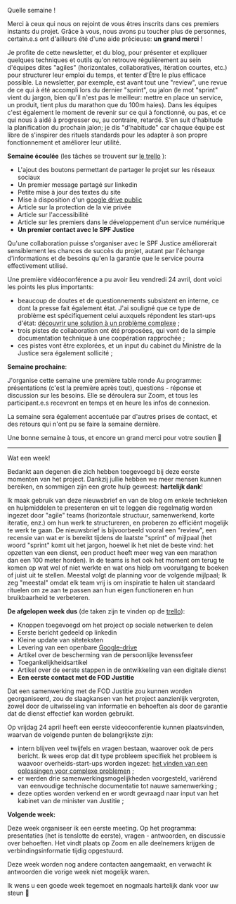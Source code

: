 Quelle semaine !

Merci à ceux qui nous on rejoint de vous êtres inscrits dans ces premiers instants du projet. Grâce à vous, nous avons pu toucher plus de personnes, certain.e.s ont d'ailleurs été d'une aide précieuse: **un grand merci** !

Je profite de cette newsletter, et du blog, pour présenter et expliquer quelques techniques et outils qu'on retrouve régulièrement au sein d'équipes dites "agiles" (horizontales, collaboratives, itération courtes, etc.) pour structurer leur emploi du temps, et tenter d’Être le plus efficace possible. La newsletter, par exemple, est avant tout une "review", une revue de ce qui à été accompli lors du dernier "sprint", ou jalon (le mot "sprint" vient du jargon, bien qu'il n'est pas le meilleur: mettre en place un service, un produit, tient plus du marathon que du 100m haies). Dans les équipes c'est également le moment de revenir sur ce qui à fonctionné, ou pas, et ce qui nous à aidé à progresser ou, au contraire, retardé. S'en suit d'habitude la planification du prochain jalon; je dis "d'habitude" car chaque équipe est libre de s'inspirer des rituels standards pour les adapter à son propre fonctionnement et améliorer leur utilité.

**Semaine écoulée** (les tâches se trouvent sur [le trello](https://trello.com/b/RtFZkspO/orga) ):

* L'ajout des boutons permettant de partager le projet sur les réseaux sociaux
* Un premier message partagé sur linkedin
* Petite mise à jour des textes du site
* Mise à disposition d'un [google drive public](https://drive.google.com/drive/folders/1d3sVHEmuPDVnA7hHvO0cfKQrBJ-pGdjl?usp=sharing)
* Article sur la protection de la vie privée
* Article sur l'accessibilité
* Article sur les premiers dans le développement d'un service numérique
* **Un premier contact avec le SPF Justice**

Qu'une collaboration puisse s'organiser avec le SPF Justice améliorerait sensiblement les chances de succès du projet, autant par l'échange d'informations et de besoins qu'en la garantie que le service pourra effectivement utilisé.

Une première vidéoconférence a pu avoir lieu vendredi 24 avril, dont voici les points les plus importants:

* beaucoup de doutes et de questionnements subsistent en interne, ce dont la presse fait également état. J'ai souligné que ce type de problème est spécifiquement celui auxquels répondent les start-ups d'état: [découvrir une solution à un problème complexe](https://beta.gouv.fr/content/docs/guide.pdf) ;
* trois pistes de collaboration ont été proposées, qui vont de la simple documentation technique à une coopération rapprochée ;
* ces pistes vont être explorées, et un input du cabinet du Ministre de la Justice sera également sollicité ;

**Semaine prochaine**:

J'organise cette semaine une première table ronde
Au programme: présentations (c'est la première après tout), questions - réponse et discussion sur les besoins. Elle se déroulera sur Zoom, et tous les participant.e.s recevront en temps et en heure les infos de connexion.

La semaine sera également accentuée par d'autres prises de contact, et des retours qui n'ont pu se faire la semaine dernière.

Une bonne semaine à tous, et encore un grand merci pour votre soutien 🚀 

- - -

Wat een week!

Bedankt aan degenen die zich hebben toegevoegd bij deze eerste momenten van het project. Dankzij jullie hebben we meer mensen kunnen bereiken, en sommigen zijn een grote hulp geweest: **hartelijk dank**!

Ik maak gebruik van deze nieuwsbrief en van de blog om enkele technieken en hulpmiddelen te presenteren en uit te leggen die regelmatig worden ingezet door "agile" teams (horizontale structuur, samenwerkend, korte iteratie, enz.) om hun werk te structureren, en proberen zo efficiënt mogelijk te werk te gaan. De nieuwsbrief is bijvoorbeeld vooral een "review", een recensie van wat er is bereikt tijdens de laatste "sprint" of mijlpaal (het woord "sprint" komt uit het jargon, hoewel ik het niet de beste vind: het opzetten van een dienst, een product heeft meer weg van een marathon dan een 100 meter horden). In de teams is het ook het moment om terug te komen op wat wel of niet werkte en wat ons hielp om vooruitgang te boeken of juist uit te stellen. Meestal volgt de planning voor de volgende mijlpaal; Ik zeg "meestal" omdat elk team vrij is om inspiratie te halen uit standaard rituelen om ze aan te passen aan hun eigen functioneren en hun bruikbaarheid te verbeteren.

**De afgelopen week dus** (de taken zijn te vinden op de [trello](https://trello.com/b/RtFZkspO/orga)):

* Knoppen toegevoegd om het project op sociale netwerken te delen
* Eerste bericht gedeeld op linkedin
* Kleine update van siteteksten
* Levering van een openbare [Google-drive ](https://drive.google.com/drive/folders/1d3sVHEmuPDVnA7hHvO0cfKQrBJ-pGdjl?usp=sharing)
* Artikel over de bescherming van de persoonlijke levenssfeer
* Toegankelijkheidsartikel
* Artikel over de eerste stappen in de ontwikkeling van een digitale dienst
* **Een eerste contact met de FOD Justitie**

Dat een samenwerking met de FOD Justitie zou kunnen worden georganiseerd, zou de slaagkansen van het project aanzienlijk vergroten, zowel door de uitwisseling van informatie en behoeften als door de garantie dat de dienst effectief kan worden gebruikt.

Op vrijdag 24 april heeft een eerste videoconferentie kunnen plaatsvinden, waarvan de volgende punten de belangrijkste zijn:

* intern blijven veel twijfels en vragen bestaan, waarover ook de pers bericht. Ik wees erop dat dit type probleem specifiek het probleem is waavoor overheids-start-ups worden ingezet: [het vinden van een oplossingen voor complexe problemen](https://beta.gouv.fr/content/docs/guide.pdf) ;
* er werden drie samenwerkingsmogelijkheden voorgesteld, variërend van eenvoudige technische documentatie tot nauwe samenwerking ;
* deze opties worden verkend en er wordt gevraagd naar input van het kabinet van de minister van Justitie ;

**Volgende week:** 

Deze week organiseer ik een eerste meeting.
Op het programma: presentaties (het is tenslotte de eerste), vragen - antwoorden, en discussie over behoeften. Het vindt plaats op Zoom en alle deelnemers krijgen de verbindingsinformatie tijdig opgestuurd.

Deze week worden nog andere contacten aangemaakt, en verwacht ik antwoorden die vorige week niet mogelijk waren.

Ik wens u een goede week tegemoet en nogmaals hartelijk dank voor uw steun 🚀
